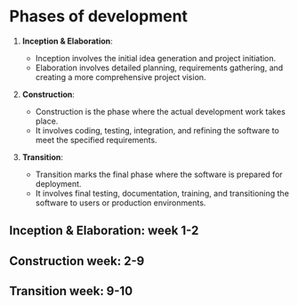 # Phases of development 

1. **Inception & Elaboration**: 
   - Inception involves the initial idea generation and project initiation.
   - Elaboration involves detailed planning, requirements gathering, and creating a more comprehensive project vision.

2. **Construction**:
   - Construction is the phase where the actual development work takes place.
   - It involves coding, testing, integration, and refining the software to meet the specified requirements.

3. **Transition**:
   - Transition marks the final phase where the software is prepared for deployment.
   - It involves final testing, documentation, training, and transitioning the software to users or production environments.

## Inception & Elaboration: week 1-2

## Construction week: 2-9

## Transition week: 9-10